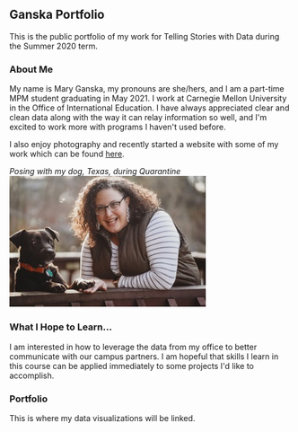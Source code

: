 ## Ganska Portfolio
This is the public portfolio of my work for Telling Stories with Data during the Summer 2020 term.

### About Me
My name is Mary Ganska, my pronouns are she/hers, and I am a part-time MPM student graduating in May 2021. I work at Carnegie Mellon University in the Office of International Education. I have always appreciated clear and clean data along with the way it can relay information so well, and I'm excited to work more with programs I haven't used before. 

I also enjoy photography and recently started a website with some of my work which can be found [here](https://www.maryganska.com/).

<i>Posing with my dog, Texas, during Quarantine</i>
<br>
<img src="DSC04423.JPG" alt="drawing" width="350"/>

### What I Hope to Learn...
I am interested in how to leverage the data from my office to better communicate with our campus partners. I am hopeful that skills I learn in this course can be applied immediately to some projects I'd like to accomplish. 

### Portfolio
This is where my data visualizations will be linked.
